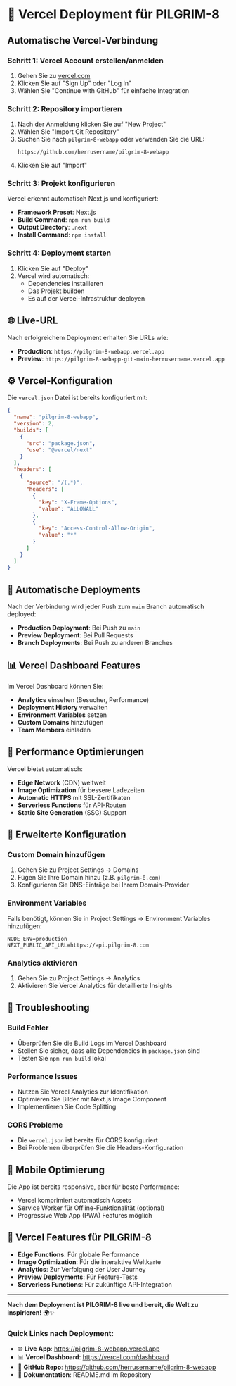 # 🚀 Vercel Deployment für PILGRIM-8

## Automatische Vercel-Verbindung

### Schritt 1: Vercel Account erstellen/anmelden
1. Gehen Sie zu [vercel.com](https://vercel.com)
2. Klicken Sie auf "Sign Up" oder "Log In"
3. Wählen Sie "Continue with GitHub" für einfache Integration

### Schritt 2: Repository importieren
1. Nach der Anmeldung klicken Sie auf "New Project"
2. Wählen Sie "Import Git Repository"
3. Suchen Sie nach `pilgrim-8-webapp` oder verwenden Sie die URL:
   ```
   https://github.com/herrusername/pilgrim-8-webapp
   ```
4. Klicken Sie auf "Import"

### Schritt 3: Projekt konfigurieren
Vercel erkennt automatisch Next.js und konfiguriert:
- **Framework Preset**: Next.js
- **Build Command**: `npm run build`
- **Output Directory**: `.next`
- **Install Command**: `npm install`

### Schritt 4: Deployment starten
1. Klicken Sie auf "Deploy"
2. Vercel wird automatisch:
   - Dependencies installieren
   - Das Projekt builden
   - Es auf der Vercel-Infrastruktur deployen

## 🌐 Live-URL

Nach erfolgreichem Deployment erhalten Sie URLs wie:
- **Production**: `https://pilgrim-8-webapp.vercel.app`
- **Preview**: `https://pilgrim-8-webapp-git-main-herrusername.vercel.app`

## ⚙️ Vercel-Konfiguration

Die `vercel.json` Datei ist bereits konfiguriert mit:

```json
{
  "name": "pilgrim-8-webapp",
  "version": 2,
  "builds": [
    {
      "src": "package.json",
      "use": "@vercel/next"
    }
  ],
  "headers": [
    {
      "source": "/(.*)",
      "headers": [
        {
          "key": "X-Frame-Options",
          "value": "ALLOWALL"
        },
        {
          "key": "Access-Control-Allow-Origin",
          "value": "*"
        }
      ]
    }
  ]
}
```

## 🔄 Automatische Deployments

Nach der Verbindung wird jeder Push zum `main` Branch automatisch deployed:
- **Production Deployment**: Bei Push zu `main`
- **Preview Deployment**: Bei Pull Requests
- **Branch Deployments**: Bei Push zu anderen Branches

## 📊 Vercel Dashboard Features

Im Vercel Dashboard können Sie:
- **Analytics** einsehen (Besucher, Performance)
- **Deployment History** verwalten
- **Environment Variables** setzen
- **Custom Domains** hinzufügen
- **Team Members** einladen

## 🎯 Performance Optimierungen

Vercel bietet automatisch:
- **Edge Network** (CDN) weltweit
- **Image Optimization** für bessere Ladezeiten
- **Automatic HTTPS** mit SSL-Zertifikaten
- **Serverless Functions** für API-Routen
- **Static Site Generation** (SSG) Support

## 🔧 Erweiterte Konfiguration

### Custom Domain hinzufügen
1. Gehen Sie zu Project Settings → Domains
2. Fügen Sie Ihre Domain hinzu (z.B. `pilgrim-8.com`)
3. Konfigurieren Sie DNS-Einträge bei Ihrem Domain-Provider

### Environment Variables
Falls benötigt, können Sie in Project Settings → Environment Variables hinzufügen:
```
NODE_ENV=production
NEXT_PUBLIC_API_URL=https://api.pilgrim-8.com
```

### Analytics aktivieren
1. Gehen Sie zu Project Settings → Analytics
2. Aktivieren Sie Vercel Analytics für detaillierte Insights

## 🚨 Troubleshooting

### Build Fehler
- Überprüfen Sie die Build Logs im Vercel Dashboard
- Stellen Sie sicher, dass alle Dependencies in `package.json` sind
- Testen Sie `npm run build` lokal

### Performance Issues
- Nutzen Sie Vercel Analytics zur Identifikation
- Optimieren Sie Bilder mit Next.js Image Component
- Implementieren Sie Code Splitting

### CORS Probleme
- Die `vercel.json` ist bereits für CORS konfiguriert
- Bei Problemen überprüfen Sie die Headers-Konfiguration

## 📱 Mobile Optimierung

Die App ist bereits responsive, aber für beste Performance:
- Vercel komprimiert automatisch Assets
- Service Worker für Offline-Funktionalität (optional)
- Progressive Web App (PWA) Features möglich

## 🌟 Vercel Features für PILGRIM-8

- **Edge Functions**: Für globale Performance
- **Image Optimization**: Für die interaktive Weltkarte
- **Analytics**: Zur Verfolgung der User Journey
- **Preview Deployments**: Für Feature-Tests
- **Serverless Functions**: Für zukünftige API-Integration

---

**Nach dem Deployment ist PILGRIM-8 live und bereit, die Welt zu inspirieren!** 🌍✨

### Quick Links nach Deployment:
- 🌐 **Live App**: https://pilgrim-8-webapp.vercel.app
- 📊 **Vercel Dashboard**: https://vercel.com/dashboard
- 📁 **GitHub Repo**: https://github.com/herrusername/pilgrim-8-webapp
- 📖 **Dokumentation**: README.md im Repository